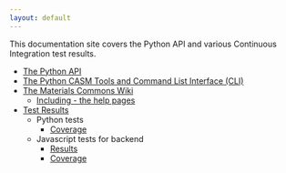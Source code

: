 ```yaml
---
layout: default
---
```


This documentation site covers the Python API and various Continuous Integration test
results.

* [The Python API](./python-api)
* [The Python CASM Tools and Command List Interface (CLI)](./python-casm)
* [The Materials Commons Wiki](https://github.com/materials-commons/materialscommons.org/wiki)
  * [Including - the help pages](https://github.com/materials-commons/materialscommons.org/wiki/Help)
* [Test Results](./test-results)
  * Python tests
    * [Coverage](./test-results/coverage)
  * Javascript tests for backend
    * [Results](./test-results/backend/tests/mochawesome.html)
    * [Coverage](./test-results/backend/coverage/lcov-report)